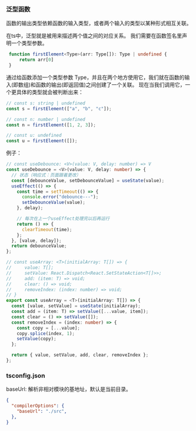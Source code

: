 ### 泛型函数

函数的输出类型依赖函数的输入类型，或者两个输入的类型以某种形式相互关联。

在ts中，泛型就是被用来描述两个值之间的对应关系。
我们需要在函数签名里声明一个类型参数。

```ts
 function firstElement<Type>(arr: Type[]): Type | undefined {
     return arr[0]
 }
```

通过给函数添加一个类型参数 Type，并且在两个地方使用它，我们就在函数的输入(即数组)和函数的输出(即返回值)之间创建了一个关联。
现在当我们调用它，一个更具体的类型就会被判断出来：

```ts
// const s: string | undefined
const s = firstElement(["a", "b", "c"]);

// const n: number | undefined
const n = firstElement([1, 2, 3]);

// const u: undefined
const u = firstElement([]);
```

例子：

```ts
// const useDebounce: <V>(value: V, delay: number) => V
const useDebounce = <V>(value: V, delay: number) => {
  // 状态（响应式：页面跟着更改）
  const [debounceValue, setDebounceValue] = useState(value);
  useEffect(() => {
    const time = setTimeout(() => {
      console.error("debounce---");
      setDebounceValue(value);
    }, delay);

    // 每次在上一个useEffect处理完以后再运行
    return () => {
      clearTimeout(time);
    };
  }, [value, delay]);
  return debounceValue;
};
```

```ts
// const useArray: <T>(initialArray: T[]) => {
//     value: T[];
//     setValue: React.Dispatch<React.SetStateAction<T[]>>;
//     add: (item: T) => void;
//     clear: () => void;
//     removeIndex: (index: number) => void;
// }
export const useArray = <T>(initialArray: T[]) => {
  const [value, setValue] = useState(initialArray);
  const add = (item: T) => setValue([...value, item]);
  const clear = () => setValue([]);
  const removeIndex = (index: number) => {
    const copy = [...value];
    copy.splice(index, 1);
    setValue(copy);
  };

  return { value, setValue, add, clear, removeIndex };
};
```

### tsconfig.json

baseUrl: 解析非相对模块的基地址，默认是当前目录。

```json
{
  "compilerOptions": {
    "baseUrl": "./src",
  },
}
```